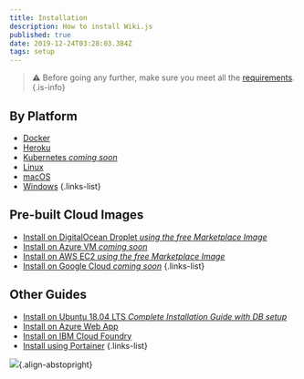 ```yaml
---
title: Installation
description: How to install Wiki.js
published: true
date: 2019-12-24T03:28:03.384Z
tags: setup
---
```


> :warning: Before going any further, make sure you meet all the [requirements](/install/requirements).
{.is-info}

## By Platform
- [Docker](/install/docker)
- [Heroku](/install/heroku)
- [Kubernetes *coming soon*](/install/kubernetes)
- [Linux](/install/linux)
- [macOS](/install/macos)
- [Windows](/install/windows)
{.links-list}

## Pre-built Cloud Images
- [Install on DigitalOcean Droplet *using the free Marketplace Image*](/install/digitalocean)
- [Install on Azure VM *coming soon*](/install/azure)
- [Install on AWS EC2 *using the free Marketplace Image*](/install/aws)
- [Install on Google Cloud *coming soon*](/install/gcp)
{.links-list}

## Other Guides
- [Install on Ubuntu 18.04 LTS *Complete Installation Guide with DB setup*](/install/ubuntu)
- [Install on Azure Web App](/install/azurewebapp)
- [Install on IBM Cloud Foundry](https://github.com/Requarks/wiki-ibm-cloud-foundry)
- [Install using Portainer](/install/portainer)
{.links-list}

![](https://a.icons8.com/ajlQdsfa/FZhYWV/svg.svg){.align-abstopright}